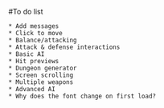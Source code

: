 #To do list

	* Add messages
	* Click to move
	* Balance/attacking
	* Attack & defense interactions
	* Basic AI
	* Hit previews
	* Dungeon generator
	* Screen scrolling
	* Multiple weapons
	* Advanced AI
	* Why does the font change on first load?
	
